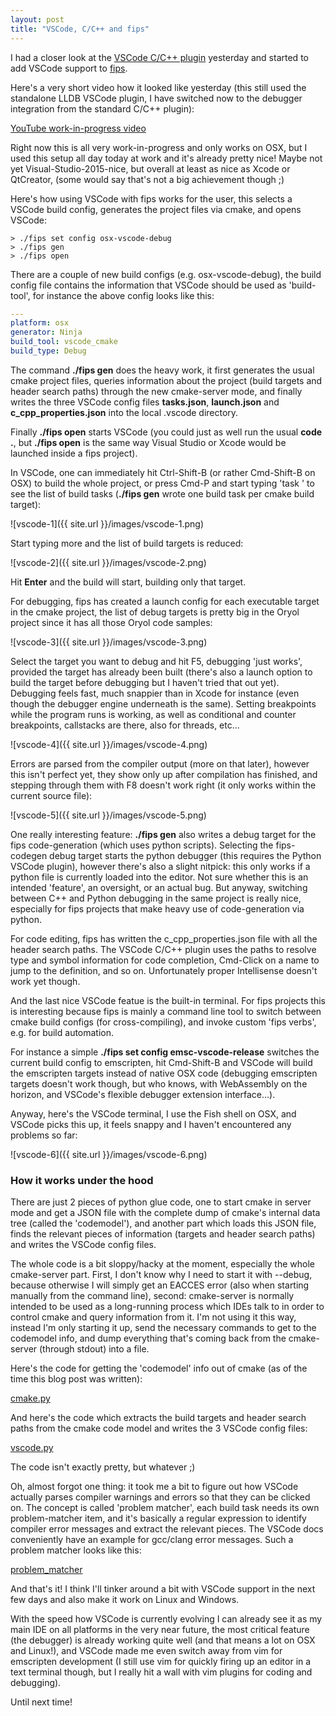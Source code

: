 ```yaml
---
layout: post
title: "VSCode, C/C++ and fips"
---
```

I had a closer look at the [VSCode C/C++
plugin](https://marketplace.visualstudio.com/items?itemName=ms-vscode.cpptools)
yesterday and started to add VSCode support to
[fips](https://floooh.github.com/fips).

Here's a very short video how it looked like yesterday (this still used
the standalone LLDB VSCode plugin, I have switched now to the debugger
integration from the standard C/C++ plugin):

[YouTube work-in-progress video](https://www.youtube.com/watch?v=_vRHCUfnTiU)

Right now this is all very work-in-progress and only works on OSX, but I
used this setup all day today at work and it's already pretty nice! Maybe not yet
Visual-Studio-2015-nice, but overall at least as nice as Xcode or QtCreator,
(some would say that's not a big achievement though ;)

Here's how using VSCode with fips works for the user, this selects a VSCode
build config, generates the project files via cmake, and opens VSCode:

```
> ./fips set config osx-vscode-debug
> ./fips gen
> ./fips open
```

 There are a couple of new build configs (e.g. osx-vscode-debug), the build
 config file contains the information that VSCode should be used as
 'build-tool', for instance the above config looks like this:

```yaml
---
platform: osx
generator: Ninja 
build_tool: vscode_cmake
build_type: Debug
```

The command **./fips gen** does the heavy work, it first generates
the usual cmake project files, queries information about
the project (build targets and header search paths) through
the new cmake-server mode, and finally writes the three VSCode
config files **tasks.json**, **launch.json** and **c\_cpp\_properties.json**
into the local .vscode directory.

Finally **./fips open** starts VSCode (you could just as well run the
usual **code .**, but **./fips open** is the same way Visual Studio or
Xcode would be launched inside a fips project).

In VSCode, one can immediately hit Ctrl-Shift-B (or rather Cmd-Shift-B on OSX) 
to build the whole project, or press Cmd-P and start typing 'task ' to see the list
of build tasks (**./fips gen** wrote one build task per cmake build target):

![vscode-1]({{ site.url }}/images/vscode-1.png)

Start typing more and the list of build targets is reduced:

![vscode-2]({{ site.url }}/images/vscode-2.png)

Hit **Enter** and the build will start, building only that target.

For debugging, fips has created a launch config for each executable target in
the cmake project, the list of debug targets is pretty big in the Oryol project
since it has all those Oryol code samples:

![vscode-3]({{ site.url }}/images/vscode-3.png)

Select the target you want to debug and hit F5, debugging 'just works', provided
the target has already been built (there's also a launch option to build the
target before debugging but I haven't tried that out yet). Debugging feels fast, 
much snappier than in Xcode for instance (even though the debugger engine underneath 
is the same). Setting breakpoints while the program runs is working, as well as
conditional and counter breakpoints, callstacks are there, also for threads, etc...

![vscode-4]({{ site.url }}/images/vscode-4.png)

Errors are parsed from the compiler output (more on that later), however this isn't
perfect yet, they show only up after compilation has finished, and stepping through
them with F8 doesn't work right (it only works within the current source file):

![vscode-5]({{ site.url }}/images/vscode-5.png)

One really interesting feature: **./fips gen** also writes a debug target for the
fips code-generation (which uses python scripts). Selecting the
fips-codegen debug target starts the python debugger (this requires the
Python VSCode plugin), however there's also a slight nitpick: this only
works if a python file is currently loaded into the editor. Not sure whether
this is an intended 'feature', an oversight, or an actual bug. But anyway,
switching between C++ and Python debugging in the same project is really
nice, especially for fips projects that make heavy use of code-generation
via python.

For code editing, fips has written the c\_cpp\_properties.json file with
all the header search paths. The VSCode C/C++ plugin uses the paths to resolve
type and symbol information for code completion, Cmd-Click on a name to 
jump to the definition, and so on. Unfortunately proper Intellisense doesn't
work yet though.

And the last nice VSCode featue is the built-in terminal. For fips projects this
is interesting because fips is mainly a command line tool to switch between cmake
build configs (for cross-compiling), and invoke custom 'fips verbs', e.g. for
build automation.

For instance a simple **./fips set config emsc-vscode-release** switches the
current build config to emscripten, hit Cmd-Shift-B and VSCode will build the
emscripten targets instead of native OSX code (debugging emscripten targets doesn't
work though, but who knows, with WebAssembly on the horizon, and VSCode's flexible
debugger extension interface...).

Anyway, here's the VSCode terminal, I use the Fish shell on OSX, and VSCode
picks this up, it feels snappy and I haven't encountered any problems so far:

![vscode-6]({{ site.url }}/images/vscode-6.png)


### How it works under the hood

There are just 2 pieces of python glue code, one to start cmake in 
server mode and get a JSON file with the complete dump of cmake's internal 
data tree (called the 'codemodel'), and another part which loads this JSON
file, finds the relevant pieces of information (targets and header search paths)
and writes the VSCode config files.

The whole code is a bit sloppy/hacky at the moment, especially the whole
cmake-server part. First, I don't know why I need to start it with --debug, 
because otherwise I will simply get an EACCES error (also when starting manually 
from the command line), second: cmake-server is normally intended to be used
as a long-running process which IDEs talk to in order to control cmake and
query information from it. I'm not using it this way, instead I'm only starting it
up, send the necessary commands to get to the codemodel info, and dump 
everything that's coming back from the cmake-server (through stdout) into a 
file.

Here's the code for getting the 'codemodel' info out of cmake (as of the 
time this blog post was written):

[cmake.py](https://github.com/floooh/fips/blob/1076cf4ffe1d66f83d85b22f82586d2e6ca8fc19/mod/tools/cmake.py#L106)

And here's the code which extracts the build targets and header search
paths from the cmake code model and writes the 3 VSCode config files:

[vscode.py](https://github.com/floooh/fips/blob/f7bd4d8e27df357ef4da40e7272c68d6da50aa37/mod/tools/vscode.py#L78)

The code isn't exactly pretty, but whatever ;)

Oh, almost forgot one thing: it took me a bit to figure out how VSCode actually
parses compiler warnings and errors so that they can be clicked on. The concept
is called 'problem matcher', each build task needs its own problem-matcher item, and
it's basically a regular expression to identify compiler error messages
and extract the relevant pieces. The VSCode docs conveniently have an example
for gcc/clang error messages. Such a problem matcher looks like this:

[problem_matcher](https://github.com/floooh/fips/blob/f7bd4d8e27df357ef4da40e7272c68d6da50aa37/mod/tools/vscode.py#L64)

And that's it! I think I'll tinker around a bit with VSCode support in the next few
days and also make it work on Linux and Windows. 

With the speed how VSCode is currently evolving I can already see it as my
main IDE on all platforms in the very near future, the most critical feature
(the debugger) is already working quite well (and that means a lot on OSX
and Linux!), and VSCode made me even switch away from vim for emscripten 
development (I still use vim for quickly firing up an editor in a text 
terminal though, but I really hit a wall with vim plugins for coding and
debugging).

Until next time!
